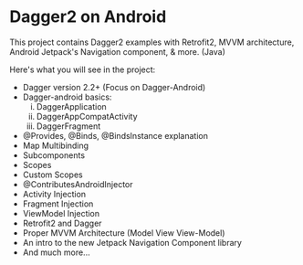 # Dagger2 on Android

This project contains Dagger2 examples with Retrofit2, MVVM architecture, Android Jetpack's Navigation component, & more. (Java)

Here's what you will see in the project:


- Dagger version 2.2+ (Focus on Dagger-Android)
- Dagger-android basics:
   <ol type="i">
   <li>DaggerApplication</li>
   <li>DaggerAppCompatActivity</li>
   <li>DaggerFragment</li>
   </ol>
- @Provides, @Binds, @BindsInstance explanation
- Map Multibinding
- Subcomponents
- Scopes
- Custom Scopes
- @ContributesAndroidInjector
- Activity Injection
- Fragment Injection
- ViewModel Injection
- Retrofit2 and Dagger
- Proper MVVM Architecture (Model View View-Model)
- An intro to the new Jetpack Navigation Component library
- And much more...
